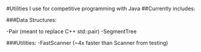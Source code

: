 #Utilities I use for competitive programming with Java
##Currently includes:

###Data Structures:

-Pair (meant to replace C++ std::pair)
-SegmentTree

###Utilities:
-FastScanner (~4x faster than Scanner from testing)
